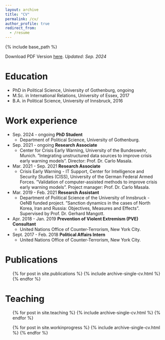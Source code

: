 ```yaml
---
layout: archive
title: "CV"
permalink: /cv/
author_profile: true
redirect_from:
  - /resume
---
```


{% include base_path %}

Download PDF Version [here](/files/CV_Walterskirchen_Sep24.pdf). <i>Updated: Sep. 2024</i>


Education
======
* PhD in Political Science, University of Gothenburg, ongoing
* M.Sc. in International Relations, University of Essex, 2017
* B.A. in Political Science, University of Innsbruck, 2016

Work experience
======
* Sep. 2024 - ongoing <b> PhD Student </b>
  * Department of Political Science, University of Gothenburg.
* Sep. 2021 - ongoing <b> Research Associate </b>
  * Center for Crisis Early Warning, University of the Bundeswehr, Munich. ”Integrating unstructured data sources to improve crisis early warning models”. Director: Prof. Dr. Carlo Masala.
* Mar. 2021 - Sep. 2021 <b>Research Associate</b>
  * Crisis Early Warning - IT Support, Center for Intelligence and Security Studies (CISS), University of the German Federal Armed Forces. ”Validation of computer-assisted methods to improve crisis early warning models”. Project manager: Prof. Dr. Carlo Masala.
* Mar. 2019 - Feb. 2021 <b>Research Assistant</b>
  * Department of Political Science of the University of Innsbruck - OeNB funded project. ”Sanction dynamics in the cases of North Korea, Iran and Russia: Objectives, Measures and Effects”. Supervised by Prof. Dr. Gerhard Mangott.
* Apr. 2018 - Jan. 2019 <b>Prevention of Violent Extremism (PVE) Consultant</b>
  * United Nations Office of Counter-Terrorism, New York City.
* Sept. 2017 - Feb. 2018 <b>Political Affairs Intern</b>
  * United Nations Office of Counter-Terrorism, New York City.
  

Publications
======
  <ul>{% for post in site.publications %}
    {% include archive-single-cv.html %}
  {% endfor %}</ul>
    
Teaching
======
  <ul>{% for post in site.teaching %}
    {% include archive-single-cv.html %}
  {% endfor %}</ul>


  <ul>{% for post in site.workinprogress %}
    {% include archive-single-cv.html %}
  {% endfor %}</ul>
  
  
